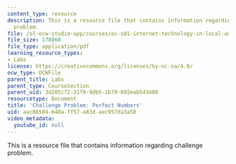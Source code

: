 ```yaml
---
content_type: resource
description: This is a resource file that contains information regarding challenge
  problem.
file: /ol-ocw-studio-app/courses/ec-s01-internet-technology-in-local-and-global-communities-spring-2005-summer-2005/aac0b504648aff57a83daec957da3a58_MITEC_S01S05_perf_numb.pdf
file_size: 178060
file_type: application/pdf
learning_resource_types:
- Labs
license: https://creativecommons.org/licenses/by-nc-sa/4.0/
ocw_type: OCWFile
parent_title: Labs
parent_type: CourseSection
parent_uid: 3d205c72-31f8-9db5-2b70-692eab543e86
resourcetype: Document
title: 'Challenge Problem: Perfect Numbers'
uid: aac0b504-648a-ff57-a83d-aec957da3a58
video_metadata:
  youtube_id: null
---
```

This is a resource file that contains information regarding challenge problem.